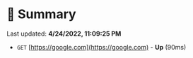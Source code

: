 # 📖 Summary
Last updated: **4/24/2022, 11:09:25 PM**

- `GET` [https://google.com](https://google.com) - **Up** (90ms)
